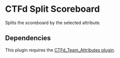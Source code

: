 # CTFd Split Scoreboard
Splits the scoreboard by the selected attribute.

## Dependencies

This plugin requires the [CTFd_Team_Attributes plugin](https://github.com/durkinza/CTFd_Team_Attributes).

